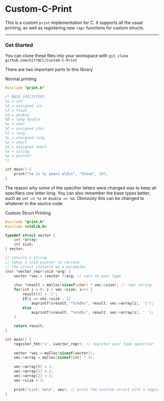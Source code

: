 # Custom-C-Print

This is a custom `print` implementation for C. It supports all the usual printing, as well as registering new `repr` functions for custom structs.

---
### Get Started

You can clone these files into your workspace with `git clone github.com/GitYACC/Custom-C-Print`

There are two important parts to this library

Normal printing
```c
#include "print.h"

/* BASE SPECIFIERS
%i = int
%I = unsigned int
%f = float
%d = double
%D = long double
%c = char
%C = unsigned char
%l = long
%L = unsigned long
%x = short
%X = unsigned short
%s = string
%p = pointer
*/

int main() {
    print("%s is %i years old\n", "Steve", 20);
}
```
The reason why some of the specifier letters were changed was to keep all specifiers one letter long. You can also remember the base types better, such as `int => %i` or `double => %d`. Obviously this can be changed to whatever in the source code

Custom Struct Printing
```c
#include "print.h"
#include <stdlib.h>

typedef struct vector {
    int *array;
    int size;
} vector;

// returns a string
// takes a void pointer to recieve 
// the struct instance as a parameter
char *vector_repr(void *arg) {
    vector *vec = (vector *)arg; // cast to your type
    
    char *result = malloc(sizeof(char) * vec->size); // repr string
    for(int i = 0; i < vec->size; i++) {
        result[0] = '[';
        if(i == vec->size - 1)
            asprintf(&result, "%s%d%c", result, vec->array[i], ']');
        else
            asprintf(&result, "%s%d%c", result, vec->array[i], ' ');
    }
    
    return result;
}

int main() {
    register_fmt('v', &vector_repr); // register your type specifier
    
    vector *vec = malloc(sizeof(vector));
    vec->array = malloc(sizeof(int) * 3);
    
    vec->array[0] = 1;
    vec->array[1] = 2;
    vec->array[2] = 3;
    vec->size = 3;
    
    print("List: %v\n", vec); // print the cusstom struct with a registered specifier
}
```
